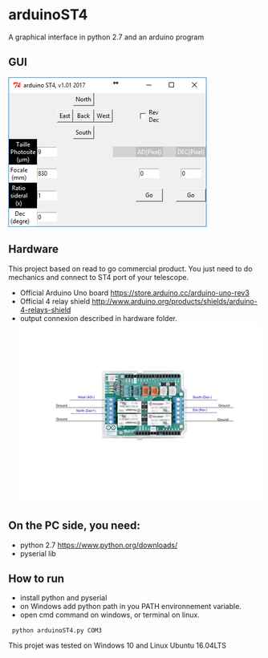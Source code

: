# arduinoST4

A graphical interface in python 2.7 and an arduino program

## GUI
![alt text](https://raw.githubusercontent.com/tlemoult/arduinoST4/master/gui/gui.png)

## Hardware
This project based on read to go commercial product. You just need to do mechanics and connect to ST4 port of your telescope.
* Official Arduino Uno board https://store.arduino.cc/arduino-uno-rev3
* Official 4 relay shield http://www.arduino.org/products/shields/arduino-4-relays-shield
* output connexion described in hardware folder.
![alt text](https://raw.githubusercontent.com/tlemoult/arduinoST4/master/hard/arduino-ST4-connection.jpg)

## On the PC side, you need:
* python 2.7  https://www.python.org/downloads/
* pyserial lib

## How to run
* install python and pyserial
* on Windows add python path in you PATH environnement variable.
* open cmd command on windows, or terminal on linux.
```
 python arduinoST4.py COM3
```

This projet was tested on Windows 10 and Linux Ubuntu 16.04LTS

